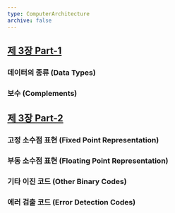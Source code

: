 ```yaml
---
type: ComputerArchitecture
archive: false
---
```

## [제 3장 Part-1](https://www.youtube.com/watch?v=aSocCv3SC2k&list=PLc8fQ-m7b1hCHTT7VH2oo0Ng7Et096dYc&index=6)

### 데이터의 종류 (Data Types)

### 보수 (Complements)

## [제 3장 Part-2](https://www.youtube.com/watch?v=bysGzutpRgc&list=PLc8fQ-m7b1hCHTT7VH2oo0Ng7Et096dYc&index=7)

### 고정 소수점 표현 (Fixed Point Representation)

### 부동 소수점 표현 (Floating Point Representation)

### 기타 이진 코드 (Other Binary Codes)

### 에러 검출 코드 (Error Detection Codes)
